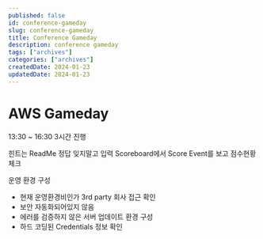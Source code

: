 ```yaml
---
published: false
id: conference-gameday
slug: conference-gameday
title: Conference Gameday
description: conference gameday
tags: ["archives"]
categories: ["archives"]
createdDate: 2024-01-23
updatedDate: 2024-01-23
---
```


# AWS Gameday

13:30 ~ 16:30 3시간 진행

힌트는 ReadMe
정답 잊지말고 입력
Scoreboard에서 Score Event를 보고 점수현황 체크

운영 환경 구성

- 현재 운영환경비인가 3rd party 회사 접근 확인
- 보안 자동화되어있지 않음
- 에러를 검증하지 않은 서버 업데이트 환경 구성
- 하드 코딩된 Credentials 정보 확인
